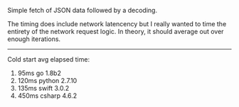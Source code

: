 Simple fetch of JSON data followed by a decoding.

The timing does include network latencency but I really wanted to time the entirety of the network request logic. In theory, it should average out over enough iterations. 

---

Cold start avg elapsed time:

1. 95ms go 1.8b2
1. 120ms python 2.7.10
1. 135ms swift 3.0.2
1. 450ms csharp	4.6.2
